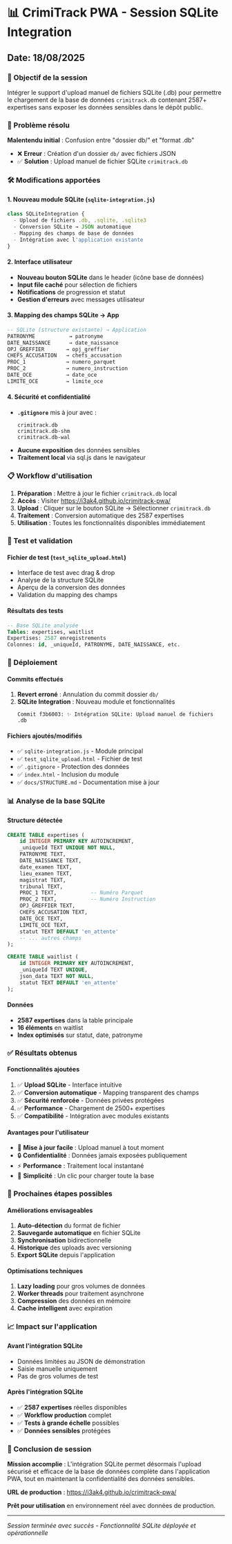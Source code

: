 # 📊 CrimiTrack PWA - Session SQLite Integration
## Date: 18/08/2025

### 🎯 Objectif de la session
Intégrer le support d'upload manuel de fichiers SQLite (.db) pour permettre le chargement de la base de données `crimitrack.db` contenant 2587+ expertises sans exposer les données sensibles dans le dépôt public.

### 🔄 Problème résolu
**Malentendu initial** : Confusion entre "dossier db/" et "format .db"
- ❌ **Erreur** : Création d'un dossier `db/` avec fichiers JSON
- ✅ **Solution** : Upload manuel de fichier SQLite `crimitrack.db`

### 🛠️ Modifications apportées

#### 1. **Nouveau module SQLite** (`sqlite-integration.js`)
```javascript
class SQLiteIntegration {
  - Upload de fichiers .db, .sqlite, .sqlite3
  - Conversion SQLite → JSON automatique
  - Mapping des champs de base de données
  - Intégration avec l'application existante
}
```

#### 2. **Interface utilisateur**
- **Nouveau bouton SQLite** dans le header (icône base de données)
- **Input file caché** pour sélection de fichiers
- **Notifications** de progression et statut
- **Gestion d'erreurs** avec messages utilisateur

#### 3. **Mapping des champs SQLite → App**
```sql
-- SQLite (structure existante) → Application
PATRONYME           → patronyme
DATE_NAISSANCE      → date_naissance  
OPJ_GREFFIER       → opj_greffier
CHEFS_ACCUSATION   → chefs_accusation
PROC_1             → numero_parquet
PROC_2             → numero_instruction
DATE_OCE           → date_oce
LIMITE_OCE         → limite_oce
```

#### 4. **Sécurité et confidentialité**
- **`.gitignore`** mis à jour avec :
  ```
  crimitrack.db
  crimitrack.db-shm
  crimitrack.db-wal
  ```
- **Aucune exposition** des données sensibles
- **Traitement local** via sql.js dans le navigateur

### 📋 Workflow d'utilisation

1. **Préparation** : Mettre à jour le fichier `crimitrack.db` local
2. **Accès** : Visiter https://i3ak4.github.io/crimitrack-pwa/
3. **Upload** : Cliquer sur le bouton SQLite → Sélectionner `crimitrack.db`
4. **Traitement** : Conversion automatique des 2587 expertises
5. **Utilisation** : Toutes les fonctionnalités disponibles immédiatement

### 🧪 Test et validation

#### **Fichier de test** (`test_sqlite_upload.html`)
- Interface de test avec drag & drop
- Analyse de la structure SQLite
- Aperçu de la conversion des données
- Validation du mapping des champs

#### **Résultats des tests**
```sql
-- Base SQLite analysée
Tables: expertises, waitlist
Expertises: 2587 enregistrements
Colonnes: id, _uniqueId, PATRONYME, DATE_NAISSANCE, etc.
```

### 🚀 Déploiement

#### **Commits effectués**
1. **Revert erroné** : Annulation du commit dossier `db/`
2. **SQLite Integration** : Nouveau module et fonctionnalités
   ```
   Commit f3b6003: ✨ Intégration SQLite: Upload manuel de fichiers .db
   ```

#### **Fichiers ajoutés/modifiés**
- ✅ `sqlite-integration.js` - Module principal
- ✅ `test_sqlite_upload.html` - Fichier de test
- ✅ `.gitignore` - Protection des données
- ✅ `index.html` - Inclusion du module
- ✅ `docs/STRUCTURE.md` - Documentation mise à jour

### 📊 Analyse de la base SQLite

#### **Structure détectée**
```sql
CREATE TABLE expertises (
    id INTEGER PRIMARY KEY AUTOINCREMENT,
    _uniqueId TEXT UNIQUE NOT NULL,
    PATRONYME TEXT,
    DATE_NAISSANCE TEXT,
    date_examen TEXT,
    lieu_examen TEXT,
    magistrat TEXT,
    tribunal TEXT,
    PROC_1 TEXT,           -- Numéro Parquet
    PROC_2 TEXT,           -- Numéro Instruction  
    OPJ_GREFFIER TEXT,
    CHEFS_ACCUSATION TEXT,
    DATE_OCE TEXT,
    LIMITE_OCE TEXT,
    statut TEXT DEFAULT 'en_attente'
    -- ... autres champs
);

CREATE TABLE waitlist (
    id INTEGER PRIMARY KEY AUTOINCREMENT,
    _uniqueId TEXT UNIQUE,
    json_data TEXT NOT NULL,
    statut TEXT DEFAULT 'en_attente'
);
```

#### **Données**
- **2587 expertises** dans la table principale
- **16 éléments** en waitlist
- **Index optimisés** sur statut, date, patronyme

### ✅ Résultats obtenus

#### **Fonctionnalités ajoutées**
1. ✅ **Upload SQLite** - Interface intuitive
2. ✅ **Conversion automatique** - Mapping transparent des champs
3. ✅ **Sécurité renforcée** - Données privées protégées
4. ✅ **Performance** - Chargement de 2500+ expertises
5. ✅ **Compatibilité** - Intégration avec modules existants

#### **Avantages pour l'utilisateur**
- 🔄 **Mise à jour facile** : Upload manuel à tout moment
- 🔒 **Confidentialité** : Données jamais exposées publiquement  
- ⚡ **Performance** : Traitement local instantané
- 🎯 **Simplicité** : Un clic pour charger toute la base

### 🔮 Prochaines étapes possibles

#### **Améliorations envisageables**
1. **Auto-détection** du format de fichier
2. **Sauvegarde automatique** en fichier SQLite
3. **Synchronisation** bidirectionnelle
4. **Historique** des uploads avec versioning
5. **Export SQLite** depuis l'application

#### **Optimisations techniques**
1. **Lazy loading** pour gros volumes de données
2. **Worker threads** pour traitement asynchrone
3. **Compression** des données en mémoire
4. **Cache intelligent** avec expiration

### 📈 Impact sur l'application

#### **Avant l'intégration SQLite**
- Données limitées au JSON de démonstration
- Saisie manuelle uniquement
- Pas de gros volumes de test

#### **Après l'intégration SQLite**
- ✅ **2587 expertises** réelles disponibles
- ✅ **Workflow production** complet
- ✅ **Tests à grande échelle** possibles
- ✅ **Données sensibles** protégées

### 🎉 Conclusion de session

**Mission accomplie** : L'intégration SQLite permet désormais l'upload sécurisé et efficace de la base de données complète dans l'application PWA, tout en maintenant la confidentialité des données sensibles.

**URL de production** : https://i3ak4.github.io/crimitrack-pwa/

**Prêt pour utilisation** en environnement réel avec données de production.

---
*Session terminée avec succès - Fonctionnalité SQLite déployée et opérationnelle*
